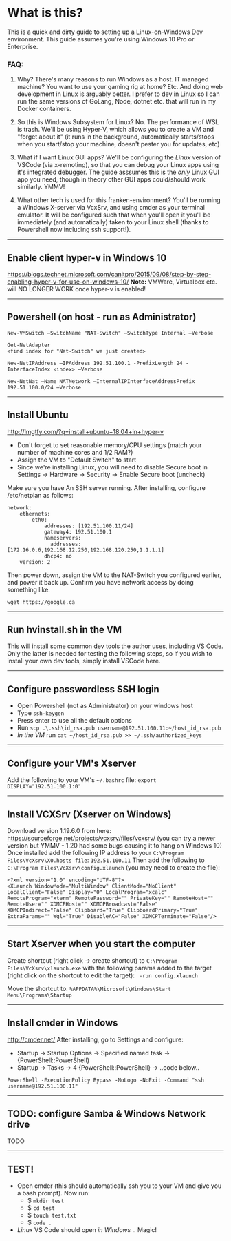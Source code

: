 # What is this?
This is a quick and dirty guide to setting up a Linux-on-Windows Dev environment. This guide assumes you're using Windows 10 Pro or Enterprise.
### FAQ:
1. Why?
There's many reasons to run Windows as a host. IT managed machine? You want to use your gaming rig at home? Etc. And doing web development in Linux is arguably better. I prefer to dev in Linux so I can run the same versions of GoLang, Node, dotnet etc. that will run in my Docker containers.

2. So this is Windows Subsystem for Linux?
No. The performance of WSL is trash. We'll be using Hyper-V, which allows you to create a VM and "forget about it" (it runs in the background, automatically starts/stops when you start/stop your machine, doesn't pester you for updates, etc)

3. What if I want Linux GUI apps?
We'll be configuring the _Linux_ version of VSCode (via x-remoting), so that you can debug your Linux apps using it's integrated debugger. The guide asssumes this is the _only_ Linux GUI app you need, though in theory other GUI apps could/should work similarly. YMMV!

4. What other tech is used for this franken-environment?
You'll be running a Windows X-server via VcxSrv, and using cmder as your terminal emulator. It will be configured such that when you'll open it you'll be immediately (and automatically) taken to your Linux shell (thanks to Powershell now including ssh support!).

-----------------------------------
Enable client hyper-v in Windows 10
-----------------------------------
https://blogs.technet.microsoft.com/canitpro/2015/09/08/step-by-step-enabling-hyper-v-for-use-on-windows-10/
**Note:** VMWare, Virtualbox etc. will NO LONGER WORK once hyper-v is enabled!

-------------------------------------------
Powershell (on host - run as Administrator)
-------------------------------------------
```
New-VMSwitch –SwitchName "NAT-Switch" –SwitchType Internal –Verbose

Get-NetAdapter
<find index for "Nat-Switch" we just created>

New-NetIPAddress –IPAddress 192.51.100.1 -PrefixLength 24 -InterfaceIndex <index> –Verbose

New-NetNat –Name NATNetwork –InternalIPInterfaceAddressPrefix 192.51.100.0/24 –Verbose
```

---------------------------------------------------------------------------------------------------
Install Ubuntu
---
http://lmgtfy.com/?q=install+ubuntu+18.04+in+hyper-v
- Don't forget to set reasonable memory/CPU settings (match your number of machine cores and 1/2 RAM?)
- Assign the VM to "Default Switch" to start
- Since we're installing Linux, you will need to disable Secure boot in Settings -> Hardware -> Security -> Enable Secure boot (uncheck)

Make sure you have An SSH server running. After installing, configure /etc/netplan as follows:
```
network:
    ethernets:
        eth0:
            addresses: [192.51.100.11/24]
            gateway4: 192.51.100.1
            nameservers:
              addresses: [172.16.0.6,192.168.12.250,192.168.120.250,1.1.1.1]
            dhcp4: no
    version: 2
```
Then power down, assign the VM to the NAT-Switch you configured earlier, and power it back up.
Confirm you have network access by doing something like:
```
wget https://google.ca
```

---------------------------
Run hvinstall.sh in the VM
---------------------------
This will install some common dev tools the author uses, including VS Code.
Only the latter is needed for testing the following steps, so if you wish to install your
own dev tools, simply install VSCode here.

---
Configure passwordless SSH login
---
- Open Powershell (not as Administrator) on your windows host
- Type `ssh-keygen`
- Press enter to use all the default options
- Run `scp .\.ssh\id_rsa.pub username@192.51.100.11:~/host_id_rsa.pub`
- _In the VM_ run `cat ~/host_id_rsa.pub >> ~/.ssh/authorized_keys`

-----------------------
Configure your VM's Xserver
-----------------------
Add the following to your VM's `~/.bashrc` file:
```export DISPLAY="192.51.100.1:0"```

-------------------------------------------------
Install VCXSrv (Xserver on Windows)
-------------------------------------------------
Download version 1.19.6.0 from here: https://sourceforge.net/projects/vcxsrv/files/vcxsrv/
(you can try a newer version but YMMV - 1.20 had some bugs causing it to hang on Windows 10)
Once installed add the following IP address to your `C:\Program Files\VcXsrv\X0.hosts file`:
```192.51.100.11```
Then add the following to `C:\Program Files\VcXsrv\config.xlaunch` (you may need to create the file):
```
<?xml version="1.0" encoding="UTF-8"?>
<XLaunch WindowMode="MultiWindow" ClientMode="NoClient" LocalClient="False" Display="0" LocalProgram="xcalc" RemoteProgram="xterm" RemotePassword="" PrivateKey="" RemoteHost="" RemoteUser="" XDMCPHost="" XDMCPBroadcast="False" XDMCPIndirect="False" Clipboard="True" ClipboardPrimary="True" ExtraParams="" Wgl="True" DisableAC="False" XDMCPTerminate="False"/>
```

-----------------------
Start Xserver when you start the computer
-----------------------
Create shortcut (right click -> create shortcut) to `C:\Program Files\VcXsrv\xlaunch.exe` with the following params added to the target (right click on the shortcut to edit the target):
``` -run config.xlaunch```

Move the shortcut to:
```%APPDATA%\Microsoft\Windows\Start Menu\Programs\Startup```

---
Install cmder in Windows
---
http://cmder.net/
After installing, go to Settings and configure:
- Startup -> Startup Options -> Specified named task -> {PowerShell::PowerShell}
- Startup -> Tasks -> 4 {PowerShell::PowerShell} ->  ..code below..
```
PowerShell -ExecutionPolicy Bypass -NoLogo -NoExit -Command "ssh username@192.51.100.11"
```

---
TODO: configure Samba & Windows Network drive
---
TODO

-----
TEST!
-----
- Open cmder (this should automatically ssh you to your VM and give you a bash prompt). Now run:
    -  $ `mkdir test`
    -  $ `cd test`
    -  $ `touch test.txt`
    -  $ `code .`
- _Linux_ VS Code should open _in Windows_ .. Magic!
